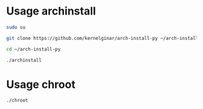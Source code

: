 # Usage archinstall

```bash
sudo su

git clone https://github.com/kernelginar/arch-install-py ~/arch-install-py

cd ~/arch-install-py

./archinstall
```

# Usage chroot

```bash
./chroot
```
